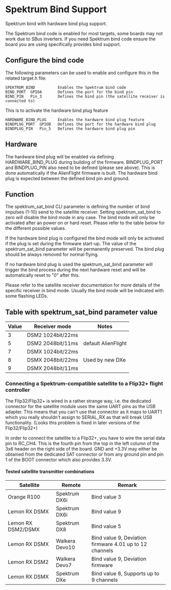 # Spektrum Bind Support

Spektrum bind with hardware bind plug support.

The Spektrum bind code is enabled for most targets, some boards may not work due to SBus inverters. If you need Spektrum bind code ensure the board you are using specifically provides bind support.

## Configure the bind code

The following parameters can be used to enable and configure this in the related target.h file:

    SPEKTRUM_BIND          Enables the Spektrum bind code
    BIND_PORT  GPIOA       Defines the port for the bind pin
    BIND_PIN   Pin_3       Defines the bind pin (the satellite receiver is connected to)

This is to activate the hardware bind plug feature

    HARDWARE_BIND_PLUG     Enables the hardware bind plug feature
    BINDPLUG_PORT  GPIOB   Defines the port for the hardware bind plug
    BINDPLUG_PIN   Pin_5   Defines the hardware bind plug pin

## Hardware

The hardware bind plug will be enabled via defining HARDWARE_BIND_PLUG during building of the firmware. BINDPLUG_PORT and BINDPLUG_PIN also need to be defined (please see above). This is done automatically if the AlienFlight firmware is built. The hardware bind plug is expected between the defined bind pin and ground.

## Function

The spektrum_sat_bind CLI parameter is defining the number of bind impulses (1-10) send to the satellite receiver. Setting spektrum_sat_bind to zero will disable the bind mode in any case. The bind mode will only be activated after an power on or hard reset. Please refer to the table below for the different possible values.

If the hardware bind plug is configured the bind mode will only be activated if the plug is set during the firmware start-up. The value of the spektrum_sat_bind parameter will be permanently preserved. The bind plug should be always removed for normal flying.

If no hardware bind plug is used the spektrum_sat_bind parameter will trigger the bind process during the next hardware reset and will be automatically reset to "0" after this.

Please refer to the satellite receiver documentation for more details of the specific receiver in bind mode. Usually the bind mode will be indicated with some flashing LEDs.

## Table with spektrum_sat_bind parameter value

| Value | Receiver mode     | Notes               |
| ----- | ----------------- | ------------------- |
| 3     | DSM2 1024bit/22ms |                     |
| 5     | DSM2 2048bit/11ms | default AlienFlight |
| 7     | DSMX 1024bit/22ms |                     |
| 8     | DSMX 2048bit/22ms | Used by new DXe     |
| 9     | DSMX 2048bit/11ms |                     |

### Connecting a Spektrum-compatible satellite to a Flip32+ flight controller

The Flip32/Flip32+ is wired in a rather strange way, i.e. the dedicated connector for the satellite module uses the same UART pins as the USB adapter. This means that you can't use that connector as it maps to UART1 which you really shouldn't assign to SERIAL_RX as that will break USB functionality. (Looks this problem is fixed in later versions of the Flip32/Flip32+)

In order to connect the satellite to a Flip32+, you have to wire the serial data pin to RC_CH4. This is the fourth pin from the top in the left column of the 3x6 header on the right side of the board. GND and +3.3V may either be obtained from the dedicated SAT connector or from any ground pin and pin 1 of the BOOT connector which also provides 3.3V.

#### Tested satellite transmitter combinations

| Satellite          | Remote         | Remark                                                  |
| ------------------ | -------------- | ------------------------------------------------------- |
| Orange R100        | Spektrum DX6i  | Bind value 3                                            |
| Lemon RX DSMX      | Spektrum DX6i  | Bind value 9                                            |
| Lemon RX DSM2/DSMX | Spektrum DX8   | Bind value 5                                            |
| Lemon RX DSMX      | Walkera Devo10 | Bind value 9, Deviation firmware 4.01 up to 12 channels |
| Lemon RX DSM2      | Walkera Devo7  | Bind value 9, Deviation firmware                        |
| Lemon RX DSMX      | Spektrum DXe   | Bind value 8, Supports up to 9 channels                 |
